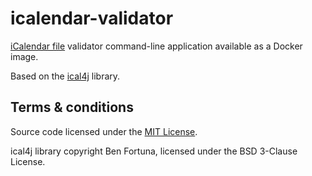 icalendar-validator
===================

[iCalendar file][ical] validator command-line application available as a Docker image.

Based on the [ical4j][ical4j] library.


Terms & conditions
------------------

Source code licensed under the [MIT License](/LICENSE).

ical4j library copyright Ben Fortuna, licensed under the BSD 3-Clause License.

[ical]: https://en.wikipedia.org/wiki/ICalendar
[ical4j]: https://github.com/ical4j/ical4j
